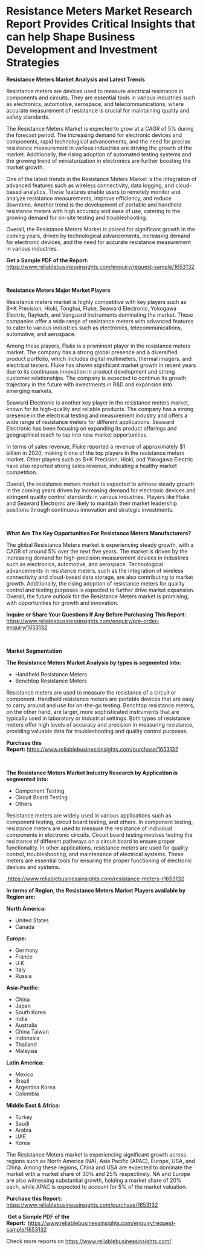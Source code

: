 <p><h1>Resistance Meters Market Research Report Provides Critical Insights that can help Shape Business Development and Investment Strategies</h1></p><p><strong>Resistance Meters Market Analysis and Latest Trends</strong></p>
<p><p>Resistance meters are devices used to measure electrical resistance in components and circuits. They are essential tools in various industries such as electronics, automotive, aerospace, and telecommunications, where accurate measurement of resistance is crucial for maintaining quality and safety standards.</p><p>The Resistance Meters Market is expected to grow at a CAGR of 5% during the forecast period. The increasing demand for electronic devices and components, rapid technological advancements, and the need for precise resistance measurement in various industries are driving the growth of the market. Additionally, the rising adoption of automated testing systems and the growing trend of miniaturization in electronics are further boosting the market growth.</p><p>One of the latest trends in the Resistance Meters Market is the integration of advanced features such as wireless connectivity, data logging, and cloud-based analytics. These features enable users to remotely monitor and analyze resistance measurements, improve efficiency, and reduce downtime. Another trend is the development of portable and handheld resistance meters with high accuracy and ease of use, catering to the growing demand for on-site testing and troubleshooting.</p><p>Overall, the Resistance Meters Market is poised for significant growth in the coming years, driven by technological advancements, increasing demand for electronic devices, and the need for accurate resistance measurement in various industries.</p></p>
<p><strong>Get a Sample PDF of the Report:&nbsp;</strong> <a href="https://www.reliablebusinessinsights.com/enquiry/request-sample/1653132">https://www.reliablebusinessinsights.com/enquiry/request-sample/1653132</a></p>
<p>&nbsp;</p>
<p><strong>Resistance Meters Major Market Players</strong></p>
<p><p>Resistance meters market is highly competitive with key players such as B+K Precision, Hioki, Tonghui, Fluke, Seaward Electronic, Yokogawa Electric, Raytech, and Vanguard Instruments dominating the market. These companies offer a wide range of resistance meters with advanced features to cater to various industries such as electronics, telecommunications, automotive, and aerospace.</p><p>Among these players, Fluke is a prominent player in the resistance meters market. The company has a strong global presence and a diversified product portfolio, which includes digital multimeters, thermal imagers, and electrical testers. Fluke has shown significant market growth in recent years due to its continuous innovation in product development and strong customer relationships. The company is expected to continue its growth trajectory in the future with investments in R&D and expansion into emerging markets.</p><p>Seaward Electronic is another key player in the resistance meters market, known for its high-quality and reliable products. The company has a strong presence in the electrical testing and measurement industry and offers a wide range of resistance meters for different applications. Seaward Electronic has been focusing on expanding its product offerings and geographical reach to tap into new market opportunities.</p><p>In terms of sales revenue, Fluke reported a revenue of approximately $1 billion in 2020, making it one of the top players in the resistance meters market. Other players such as B+K Precision, Hioki, and Yokogawa Electric have also reported strong sales revenue, indicating a healthy market competition.</p><p>Overall, the resistance meters market is expected to witness steady growth in the coming years driven by increasing demand for electronic devices and stringent quality control standards in various industries. Players like Fluke and Seaward Electronic are likely to maintain their market leadership positions through continuous innovation and strategic investments.</p></p>
<p>&nbsp;</p>
<p><strong>What Are The Key Opportunities For Resistance Meters Manufacturers?</strong></p>
<p><p>The global Resistance Meters market is experiencing steady growth, with a CAGR of around 5% over the next five years. The market is driven by the increasing demand for high-precision measurement devices in industries such as electronics, automotive, and aerospace. Technological advancements in resistance meters, such as the integration of wireless connectivity and cloud-based data storage, are also contributing to market growth. Additionally, the rising adoption of resistance meters for quality control and testing purposes is expected to further drive market expansion. Overall, the future outlook for the Resistance Meters market is promising, with opportunities for growth and innovation.</p></p>
<p><strong>Inquire or Share Your Questions If Any Before Purchasing This Report:</strong> <a href="https://www.reliablebusinessinsights.com/enquiry/pre-order-enquiry/1653132">https://www.reliablebusinessinsights.com/enquiry/pre-order-enquiry/1653132</a></p>
<p>&nbsp;</p>
<p><strong>Market Segmentation</strong></p>
<p><strong>The Resistance Meters Market Analysis by types is segmented into:</strong></p>
<p><ul><li>Handheld Resistance Meters</li><li>Benchtop Resistance Meters</li></ul></p>
<p><p>Resistance meters are used to measure the resistance of a circuit or component. Handheld resistance meters are portable devices that are easy to carry around and use for on-the-go testing. Benchtop resistance meters, on the other hand, are larger, more sophisticated instruments that are typically used in laboratory or industrial settings. Both types of resistance meters offer high levels of accuracy and precision in measuring resistance, providing valuable data for troubleshooting and quality control purposes.</p></p>
<p><strong>Purchase this Report:&nbsp;</strong><a href="https://www.reliablebusinessinsights.com/purchase/1653132">https://www.reliablebusinessinsights.com/purchase/1653132</a></p>
<p>&nbsp;</p>
<p><strong>The Resistance Meters Market Industry Research by Application is segmented into:</strong></p>
<p><ul><li>Component Testing</li><li>Circuit Board Testing</li><li>Others</li></ul></p>
<p><p>Resistance meters are widely used in various applications such as component testing, circuit board testing, and others. In component testing, resistance meters are used to measure the resistance of individual components in electronic circuits. Circuit board testing involves testing the resistance of different pathways on a circuit board to ensure proper functionality. In other applications, resistance meters are used for quality control, troubleshooting, and maintenance of electrical systems. These meters are essential tools for ensuring the proper functioning of electronic devices and systems.</p></p>
<p><a href="https://www.reliablebusinessinsights.com/resistance-meters-r1653132">&nbsp;https://www.reliablebusinessinsights.com/resistance-meters-r1653132</a></p>
<p><strong>In terms of Region, the Resistance Meters Market Players available by Region are:</strong></p>
<p>
    <p> <strong> North America: </strong>
        <ul>
            <li>United States</li>
            <li>Canada</li>
        </ul>
        </p> 
    <p> <strong> Europe: </strong>
        <ul>
            <li>Germany</li>
            <li>France</li>
            <li>U.K.</li>
            <li>Italy</li>
            <li>Russia</li>
        </ul>
        </p> 
    <p> <strong> Asia-Pacific: </strong>
        <ul>
            <li>China</li>
            <li>Japan</li>
            <li>South Korea</li>
            <li>India</li>
            <li>Australia</li>
            <li>China Taiwan</li>
            <li>Indonesia</li>
            <li>Thailand</li>
            <li>Malaysia</li>
        </ul>
        </p> 
    <p> <strong> Latin America: </strong>
        <ul>
            <li>Mexico</li>
            <li>Brazil</li>
            <li>Argentina Korea</li>
            <li>Colombia</li>
        </ul>
        </p> 
    <p> <strong> Middle East & Africa: </strong>
        <ul>
            <li>Turkey</li>
            <li>Saudi</li>
            <li>Arabia</li>
            <li>UAE</li>
            <li>Korea</li>
        </ul>
    </p>
    </p>
<p><p>The Resistance Meters market is experiencing significant growth across regions such as North America (NA), Asia Pacific (APAC), Europe, USA, and China. Among these regions, China and USA are expected to dominate the market with a market share of 30% and 25% respectively. NA and Europe are also witnessing substantial growth, holding a market share of 20% each, while APAC is expected to account for 5% of the market valuation.</p></p>
<p><strong>Purchase this Report: </strong><a href="https://www.reliablebusinessinsights.com/purchase/1653132">https://www.reliablebusinessinsights.com/purchase/1653132</a></p>
<p>&nbsp;<strong>Get a Sample PDF of the Report:&nbsp;&nbsp;</strong><a href="https://www.reliablebusinessinsights.com/enquiry/request-sample/1653132">https://www.reliablebusinessinsights.com/enquiry/request-sample/1653132</a></p>
<p><strong></strong></p>
<p>Check more reports on <a href="https://www.reliablebusinessinsights.com/">https://www.reliablebusinessinsights.com/</a></p>